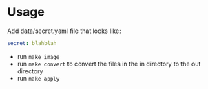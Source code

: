 # Usage

Add data/secret.yaml file that looks like:

```yaml
secret: blahblah
```

 - run `make image`
 - run `make convert` to convert the files in the in directory to the out directory
 - run `make apply`
